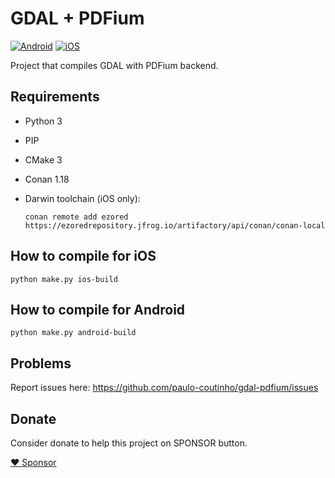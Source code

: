 # GDAL + PDFium


[![Android](https://github.com/paulo-coutinho/gdal-pdfium/actions/workflows/android.yml/badge.svg)](https://github.com/paulo-coutinho/gdal-pdfium/actions/workflows/android.yml)
[![iOS](https://github.com/paulo-coutinho/gdal-pdfium/actions/workflows/ios.yml/badge.svg)](https://github.com/paulo-coutinho/gdal-pdfium/actions/workflows/ios.yml)


Project that compiles GDAL with PDFium backend.

## Requirements

- Python 3
- PIP
- CMake 3
- Conan 1.18
- Darwin toolchain (iOS only): 

    ```conan remote add ezored https://ezoredrepository.jfrog.io/artifactory/api/conan/conan-local```

## How to compile for iOS

```
python make.py ios-build
```

## How to compile for Android

```
python make.py android-build
```

## Problems

Report issues here: https://github.com/paulo-coutinho/gdal-pdfium/issues

## Donate

Consider donate to help this project on SPONSOR button.

[:heart: Sponsor](https://github.com/sponsors/paulo-coutinho)

